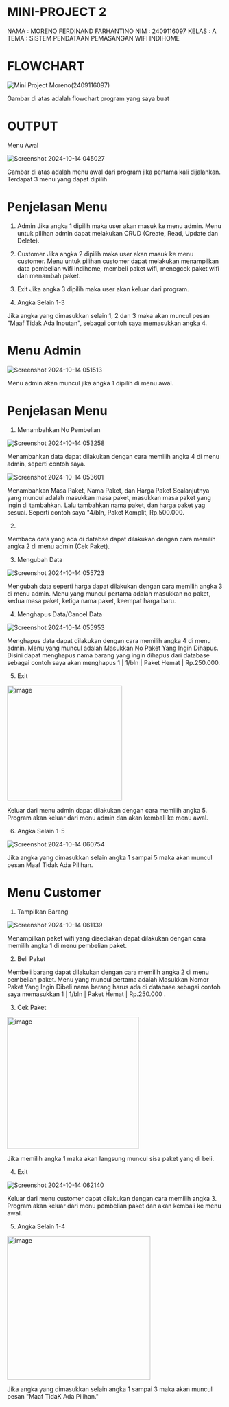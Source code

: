 # MINI-PROJECT 2
NAMA  : MORENO FERDINAND FARHANTINO
NIM   : 2409116097
KELAS : A
TEMA  : SISTEM PENDATAAN PEMASANGAN WIFI INDIHOME

# FLOWCHART

![Mini Project Moreno(2409116097)](https://github.com/user-attachments/assets/12e1cdce-e5d8-45df-84da-4392fc026d4b)

Gambar di atas adalah flowchart program yang saya buat


# OUTPUT

Menu Awal

![Screenshot 2024-10-14 045027](https://github.com/user-attachments/assets/abd48086-c167-49a6-97ed-c6b30074703e)

Gambar di atas adalah menu awal dari program jika pertama kali dijalankan. Terdapat 3 menu yang dapat dipilih

# Penjelasan Menu

1. Admin
Jika angka 1 dipilih maka user akan masuk ke menu admin. Menu untuk pilihan admin dapat melakukan CRUD (Create, Read, Update dan Delete).

2. Customer
Jika angka 2 dipilih maka user akan masuk ke menu customer. Menu untuk pilihan customer dapat melakukan menampilkan data pembelian wifi indihome, membeli paket wifi, menegcek paket wifi dan menambah paket.

3. Exit
Jika angka 3 dipilih maka user akan keluar dari program.


4. Angka Selain 1-3


Jika angka yang dimasukkan selain 1, 2 dan 3 maka akan muncul pesan "Maaf Tidak Ada Inputan", sebagai contoh saya memasukkan angka 4.


# Menu Admin

![Screenshot 2024-10-14 051513](https://github.com/user-attachments/assets/87e120f9-a5d9-43eb-9a17-daa1ecfdd3dd)


Menu admin akan muncul jika angka 1 dipilih di menu awal.

# Penjelasan Menu

1. Menambahkan No Pembelian

![Screenshot 2024-10-14 053258](https://github.com/user-attachments/assets/c9ee2831-9bda-4a00-8284-49d94f1a81a2)

Menambahkan data dapat dilakukan dengan cara memilih angka 4 di menu admin, seperti contoh saya.

![Screenshot 2024-10-14 053601](https://github.com/user-attachments/assets/9500ac97-47dc-4848-b59a-9ef7ea025883)


Menambahkan Masa Paket, Nama Paket, dan Harga Paket
Sealanjutnya yang muncul adalah masukkan masa paket, masukkan masa paket yang ingin di tambahkan. Lalu tambahkan nama paket, dan harga paket yag sesuai. Seperti contoh saya "4/bln, Paket Komplit, Rp.500.000.



2. 
Membaca data yang ada di databse dapat dilakukan dengan cara memilih angka 2 di menu admin (Cek Paket).


3. Mengubah Data

![Screenshot 2024-10-14 055723](https://github.com/user-attachments/assets/3d2ba9f0-70ee-499e-8825-e3c36429d07a)

Mengubah data seperti harga dapat dilakukan dengan cara memilih angka 3 di menu admin. Menu yang muncul pertama adalah masukkan no paket, kedua masa paket, ketiga nama paket, keempat harga baru.

4. Menghapus Data/Cancel Data

![Screenshot 2024-10-14 055953](https://github.com/user-attachments/assets/1a5b9f88-be08-4165-928b-9564213cafe8)

Menghapus data dapat dilakukan dengan cara memilih angka 4 di menu admin. Menu yang muncul adalah Masukkan No Paket Yang Ingin Dihapus. Disini dapat menghapus nama barang yang ingin dihapus dari database sebagai contoh saya akan menghapus  1  |   1/bln    |   Paket Hemat   |    Rp.250.000.

5. Exit

<img width="268" alt="image" src="https://github.com/user-attachments/assets/c888bc24-8ecb-4810-9e6e-2569faeb601a">

Keluar dari menu admin dapat dilakukan dengan cara memilih angka 5. Program akan keluar dari menu admin dan akan kembali ke menu awal.

6. Angka Selain 1-5


![Screenshot 2024-10-14 060754](https://github.com/user-attachments/assets/7723ee45-e05d-4294-bc0a-12b85dbf8fa1)

Jika angka yang dimasukkan selain angka 1 sampai 5 maka akan muncul pesan Maaf Tidak Ada Pilihan.

# Menu Customer

1. Tampilkan Barang

![Screenshot 2024-10-14 061139](https://github.com/user-attachments/assets/9a46ebfb-7959-4071-ab2e-9f61f4f607ed)

Menampilkan paket wifi yang disediakan dapat dilakukan dengan cara memilih angka 1 di menu pembelian paket.

2. Beli Paket

Membeli barang dapat dilakukan dengan cara memilih angka 2 di menu pembelian paket. Menu yang muncul pertama adalah Masukkan Nomor Paket Yang Ingin Dibeli nama barang harus ada di database sebagai contoh saya memasukkan 1  |   1/bln    |  Paket Hemat  |    Rp.250.000  .

3. Cek Paket

<img width="307" alt="image" src="https://github.com/user-attachments/assets/2467d8ff-de39-4d4d-998a-fdc036209cd4">

Jika memilih angka 1 maka akan langsung muncul sisa paket yang di beli.

4. Exit

![Screenshot 2024-10-14 062140](https://github.com/user-attachments/assets/a3554fe9-04b4-405a-bec0-2589b1822cb3)

Keluar dari menu customer dapat dilakukan dengan cara memilih angka 3. Program akan keluar dari menu pembelian paket dan akan kembali ke menu awal.

5. Angka Selain 1-4

<img width="334" alt="image" src="https://github.com/user-attachments/assets/ab29a5f9-ce13-42dc-b0b4-05edb70e7c83">

Jika angka yang dimasukkan selain angka 1 sampai 3 maka akan muncul pesan "Maaf TidaK Ada Pilihan."







